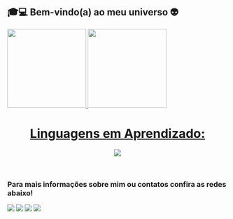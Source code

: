  ## 🎓💻 Bem-vindo(a) ao meu universo 👽


 
   <a href="https://github.com/angelino-neto">
   <img height="180em" src="https://github-readme-stats.vercel.app/api?username=angelino-neto&show_icons=true&theme=tokyonight&include_all_commits=true&count_private=true"/>
   <img height="180em" src="https://github-readme-stats.vercel.app/api/top-langs/?username=angelino-neto&layout=compact&langs_count=6&theme=tokyonight"/>

 <div align="center">
 <h1>Linguagens em Aprendizado: </h1>
</div>
    
<p align="center">
  <a href="https://skillicons.dev">
    <img src="https://skillicons.dev/icons?i=html,css,js,py" />
  </a>
</p>  
  

 
<br>
 
### Para mais informações sobre mim ou contatos confira as redes abaixo!
 
<div> 
  <a href="https://www.youtube.com/@ParadoxoMental97" target="_blank"><img src="https://img.shields.io/badge/YouTube-FF0000?style=for-the-badge&logo=youtube&logoColor=white" target="_blank"></a>
  <a href="https://www.instagram.com/neto_angelino" target="_blank"><img src="https://img.shields.io/badge/-Instagram-%23E4405F?style=for-the-badge&logo=instagram&logoColor=white" target="_blank"></a> 
  <a href="https://www.linkedin.com/in/angelino-neto-696b5a26b" target="_blank"><img src="https://img.shields.io/badge/-LinkedIn-%230077B5?style=for-the-badge&logo=linkedin&logoColor=white" target="_blank"></a>
  <a href = "mailto:n3tosx@hotmail.com"><img src="https://img.shields.io/badge/-email-%23333?style=for-the-badge"></a>
</div>
